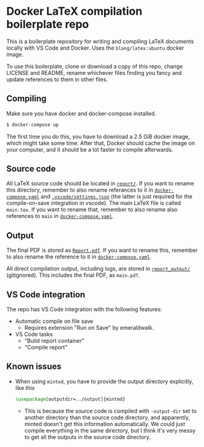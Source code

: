 # Docker LaTeX compilation boilerplate repo

This is a boilerplate repository for writing and compiling LaTeX documents locally with VS Code and Docker. Uses the `blang/latex:ubuntu` docker image.

To use this boilerplate, clone or download a copy of this repo, change LICENSE and README, rename whichever files finding you fancy and update references to them in other files.

## Compiling

Make sure you have docker and docker-compose installed.

```sh
$ docker-compose up
```

The first time you do this, you have to download a 2.5 GiB docker image, which might take some time. After that, Docker should cache the image on your computer, and it should be a lot faster to compile afterwards.

## Source code

All LaTeX source code should be located in [`report/`](report/). If you want to rename this directory, remember to also rename referances to it in [`docker-compose.yaml`](docker-compose.yaml) and [`.vscode/settings.json`](.vscode/settings.json) (the latter is just required for the compile-on-save integration in vscode). The main LaTeX file is called `main.tex`. If you want to rename that, remember to also rename also references to `main` in [`docker-compose.yaml`](docker-compose.yaml).

## Output

The final PDF is stored as [`Report.pdf`](Report.pdf). If you want to rename this, remember to also rename the reference to it in [`docker-compose.yaml`](docker-compose.yaml).

All direct compilation output, including logs, are stored in [`report_output/`](report_ouput/) (gitignored). This includes the final PDF, as `main.pdf`.

## VS Code integration

The repo has VS Code integration with the following features:

- Automatic compile on file save
  - Requires extension "Run on Save" by emeraldwalk.
- VS Code tasks
  - "Build report container"
  - "Compile report"

## Known issues

- When using `minted`, you have to provide the output directory explicitly, like this
  ```latex
  \usepackage[outputdir=../output]{minted}
  ```
  - This is because the source code is compiled with `-output-dir` set to another directory than the source code directory, and apparently, minted doesn't get this information automatically. We could just compile everything in the same directory, but I think it's very messy to get all the outputs in the source code directory.
